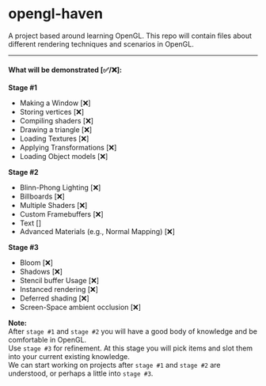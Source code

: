# opengl-haven
A project based around learning OpenGL. This repo will contain files about different rendering techniques and scenarios in OpenGL.

---

#### What will be demonstrated [✅/❌]:
**Stage #1**
- Making a Window [❌]
- Storing vertices [❌]
- Compiling shaders [❌]
- Drawing a triangle [❌]
- Loading Textures [❌]
- Applying Transformations [❌]
- Loading Object models [❌]

**Stage #2**
- Blinn-Phong Lighting [❌]
- Billboards [❌]
- Multiple Shaders [❌]
- Custom Framebuffers [❌]
- Text []
- Advanced Materials (e.g., Normal Mapping) [❌]

**Stage #3**
- Bloom [❌]
- Shadows [❌]
- Stencil buffer Usage [❌]
- Instanced rendering [❌]
- Deferred shading [❌]
- Screen-Space ambient occlusion [❌]

**Note:**   
After `stage #1` and `stage #2` you will have a good body of knowledge and be comfortable in OpenGL.  
Use `stage #3` for refinement. At this stage you will pick items and slot them into your current existing knowledge.  
We can start working on projects after `stage #1` and `stage #2` are understood, or perhaps a little into `stage #3`. 